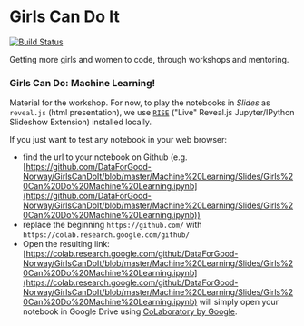 # Girls Can Do It

[![Build Status](https://travis-ci.org/DataForGood-Norway/GirlsCanDoIt.svg?branch=master)](https://travis-ci.org/DataForGood-Norway/GirlsCanDoIt)

Getting more girls and women to code, through workshops and mentoring.

### Girls Can Do: Machine Learning!

Material for the workshop.
For now, to play the notebooks in _Slides_ as `reveal.js` (html presentation), we
use [`RISE`](https://damianavila.github.io/RISE/customize.html)
("Live" Reveal.js Jupyter/IPython Slideshow Extension) installed locally.

If you just want to test any notebook in your web browser:

* find the url to your notebook on Github (e.g. [https://github.com/DataForGood-Norway/GirlsCanDoIt/blob/master/Machine%20Learning/Slides/Girls%20Can%20Do%20Machine%20Learning.ipynb](https://github.com/DataForGood-Norway/GirlsCanDoIt/blob/master/Machine%20Learning/Slides/Girls%20Can%20Do%20Machine%20Learning.ipynb))
* replace the beginning `https://github.com/` with `https://colab.research.google.com/github/`
* Open the resulting link: [https://colab.research.google.com/github/DataForGood-Norway/GirlsCanDoIt/blob/master/Machine%20Learning/Slides/Girls%20Can%20Do%20Machine%20Learning.ipynb](https://colab.research.google.com/github/DataForGood-Norway/GirlsCanDoIt/blob/master/Machine%20Learning/Slides/Girls%20Can%20Do%20Machine%20Learning.ipynb) will simply open your notebook in Google Drive using [CoLaboratory by Google](https://colab.research.google.com/).
